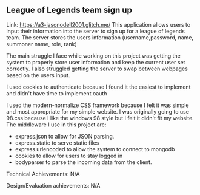 ## League of Legends team sign up 
Link: https://a3-jasonodell2001.glitch.me/
This application allows users to input their information into the server to sign up for a league of legends team. 
The server stores the users information (username,password, name, summoner name, role, rank) 

The main struggle I face while working on this project was getting the system to properly store user information and keep the current user set correctly. I also struggled getting the server to swap between webpages based on the users input. 

I used cookies to authenticate because I found it the easiest to implement and didn't have time to implement oauth 

I used the modern-normalize CSS framework because I felt it was simple and most appropriate for my simple website. I was originally going to use 98.css because I like the windows 98 style but I felt it didn't fit my website. 
The middleware I use in this project are: 
- express.json to allow for JSON parsing. 
- express.static to serve static files 
- express.urlencoded to allow the system to connect to mongodb 
- cookies to allow for users to stay logged in 
- bodyparser to parse the incoming data from the client. 

Technical Achievements: N/A 

Design/Evaluation achievements: N/A
